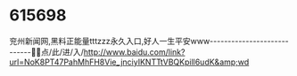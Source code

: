 # 615698
兖州新闻网,黑料正能量tttzzz永久入口,好人一生平安www----------------------------🐃🐃点/此/进/入/http://www.baidu.com/link?url=NoK8PT47PahMhFH8Vie_jnciyIKNTTtVBQKpill6udK&amp;wd
